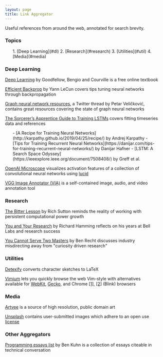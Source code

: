 ```yaml
---
layout: page
title: Link Aggregator
---
```


Useful references from around the web, annotated for search brevity.

### Topics
<div style="margin-left: 25px;" markdown=1>
1. [Deep Learning](#dl)
2. [Research](#research)
3. [Utilities](#util)
4. [Media](#media)
</div>

<a name="dl"></a>
### Deep Learning  

[Deep Learning](http://www.deeplearningbook.org/) by Goodfellow, Bengio and Courville is a free online textbook  

[Efficient Backprop](http://yann.lecun.com/exdb/publis/pdf/lecun-98b.pdf) by Yann LeCun covers tips tuning neural networks through backpropagation 

[Graph neural network resources](https://twitter.com/PetarV_93/status/1306689702020382720), a Twitter thread by Petar Veličković, contains great resources covering the state of graph neural networks  

[The Sorcerer’s Apprentice Guide to Training LSTMs](https://www.niklasschmidinger.com/posts/2020-09-09-lstm-tricks/) covers fitting timeseries data and references
<div style="margin-left: 25px;" markdown=1>
- [A Recipe for Training Neural Networks](http://karpathy.github.io/2019/04/25/recipe/) by Andrej Karpathy 
- [Tips for Training Recurrent Neural Networks](https://danijar.com/tips-for-training-recurrent-neural-networks/) by Danijar Hafner 
- [LSTM: A Search Space Odyssey](https://ieeexplore.ieee.org/document/7508408/) by Greff et al.
</div>

[OpenAI Microscope](https://microscope.openai.com/models) visualizes activation features of a collection of convolutional neural networks using [lucid](https://github.com/tensorflow/lucid)

[VGG Image Annotator (VIA)](http://www.robots.ox.ac.uk/~vgg/software/via/) is a self-contained image, audio, and video annotation tool

<a name="research"></a>
### Research  

[The Bitter Lesson](http://incompleteideas.net/IncIdeas/BitterLesson.html) by Rich Sutton reminds the reality of working with persistent computational power growth  

[You and Your Research](http://www.cs.virginia.edu/~robins/YouAndYourResearch.pdf) by Richard Hamming reflects on his years at Bell Labs and research success  

[You Cannot Serve Two Masters](http://www.argmin.net/2018/08/09/co-employment/) by Ben Recht discusses industry misdirecting away from "curiosity driven research"  


<a name="util"></a>
### Utilities  

[Detexify](https://detexify.kirelabs.org/classify.html) converts character sketches to LaTeX  

[Vimium](https://vimium.github.io/) lets you quickly browse the web Vim-style with alternatives available for [WebKit](https://apps.apple.com/us/app/vimari/id1480933944?mt=12), [Gecko](https://addons.mozilla.org/en-US/firefox/addon/vimium-ff/), and Chrome [\[1\]](https://microsoftedge.microsoft.com/addons/detail/vimium-c-all-by-keyboar/aibcglbfblnogfjhbcmmpobjhnomhcdo), [\[2\]](https://chrome.google.com/webstore/detail/vimium/dbepggeogbaibhgnhhndojpepiihcmeb) (Blink) browsers


<a name="media"></a>
### Media  

[Artvee](https://artvee.com) is a source of high resolution, public domain art  

[Unsplash](https://unsplash.com) contains user-submitted images which adhere to an open use [license](https://unsplash.com/license)  
 

<a name="aggregators"></a>
### Other Aggregators  

[Programming essays list](https://www.benkuhn.net/progessays/) by Ben Kuhn is a collection of essays citeable in technical conversation  
